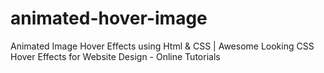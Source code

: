 # animated-hover-image
Animated Image Hover Effects using Html &amp; CSS | Awesome Looking CSS Hover Effects for Website Design - Online Tutorials

